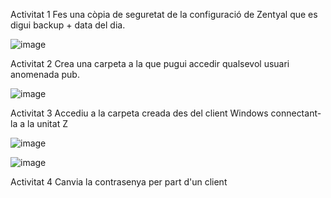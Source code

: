 Activitat 1
Fes una còpia de seguretat de la configuració de Zentyal que es digui backup + data del dia.

![image](https://github.com/user-attachments/assets/6004d293-c325-401c-9d76-c3b34ad96a48)


Activitat 2
Crea una carpeta a la que pugui accedir qualsevol usuari anomenada pub.

![image](https://github.com/user-attachments/assets/e9199fa6-f3ce-4397-8146-6f29e3856f38)


Activitat 3
Accediu a la carpeta creada des del client Windows connectant-la a la unitat Z

![image](https://github.com/user-attachments/assets/baf0a1b5-77f0-4cb3-9e54-9cc3886da5a7)

![image](https://github.com/user-attachments/assets/a464b0eb-6821-4adf-ac35-3a2937cd966e)



Activitat 4
Canvia la contrasenya per part d'un client 
